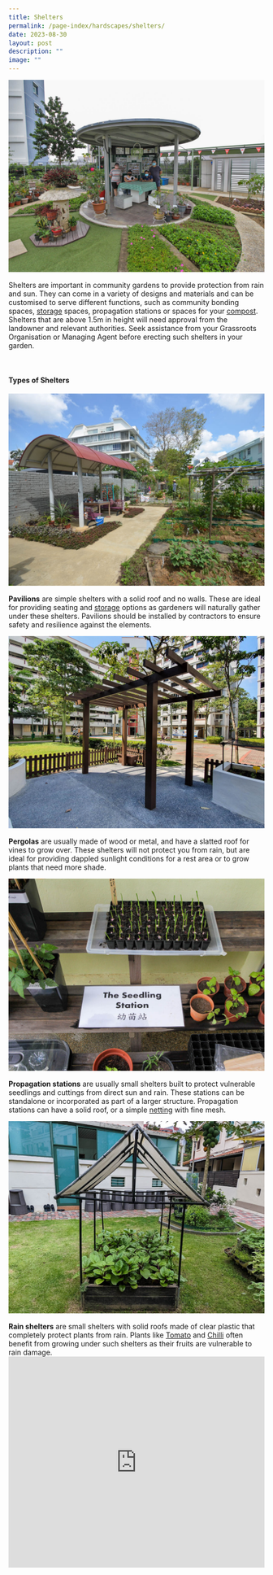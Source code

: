 ```yaml
---
title: Shelters
permalink: /page-index/hardscapes/shelters/
date: 2023-08-30
layout: post
description: ""
image: ""
---
```

<section>
	<img title="A shelter being used as a community bonding space. Photo by Jacqueline Chua." src="/images/Hardscapes/Shelter_JacChua%20(3).jpg">
	<p>Shelters are important in community gardens to provide protection from rain and sun. They can come in a variety of designs and materials and can be customised to serve different functions, such as community bonding spaces, <a href="/page-index/hardscapes/storage/">storage</a> spaces, propagation stations or spaces for your <a href="/page-index/horticulture-techniques/composting/">compost</a>. Shelters that are above 1.5m in height will need approval from the landowner and relevant authorities. Seek assistance from your Grassroots Organisation or Managing Agent before erecting such shelters in your garden.</p>
	<br>
</section>

<section>
	<h4>Types of Shelters</h4>
	<img title="A pavilion with a resting area in a Community Garden. Photo by Jacqueline Chua." src="/images/Hardscapes/shelter_jacchua.jpg">
	<p><b>Pavilions</b> are simple shelters with a solid roof and no walls. These are ideal for providing seating and <a href="/page-index/hardscapes/storage/">storage</a> options as gardeners will naturally gather under these shelters. Pavilions should be installed by contractors to ensure safety and resilience against the elements.</p> 
	<img title="A wooden pergola for climbing plants. Photo by Jacqueline Chua." src="/images/Hardscapes/Trellis%20(2).jpg">
	<p><b>Pergolas</b> are usually made of wood or metal, and have a slatted roof for vines to grow over. These shelters will not protect you from rain, but are ideal for providing dappled sunlight conditions for a rest area or to grow plants that need more shade.</p> 
	<img title="A bench under shelter used to propagate seedlings and cuttings. Photo by Jacqueline Chua." src="/images/Hardscapes/PropagationStation_JacChua.jpg">
	<p><b>Propagation stations</b> are usually small shelters built to protect vulnerable seedlings and cuttings from direct sun and rain. These stations can be standalone or incorporated as part of a larger structure. Propagation stations can have a solid roof, or a simple <a href="/page-index/hardscapes/netting/">netting</a> with fine mesh.</p>  
		<img title="A propagation station made of PVC pipes and plastic sheets. Photo by Jacqueline Chua." src="/images/Hardscapes/Shelter_JacChua%20(1).jpg">
	<p><b>Rain shelters</b> are small shelters with solid roofs made of clear plastic that completely protect plants from rain. Plants like <a href="/page-index/edible-plants/tomato/">Tomato</a> and <a href="/page-index/edible-plants/chilli/">Chilli</a> often benefit from growing under such shelters as their fruits are vulnerable to rain damage.
	<iframe width="100%" height="415" src="https://www.youtube.com/embed/AYcnBctE27M?si=aiSLJPeQh4RDnSWR" title="YouTube video player" frameborder="0" allow="accelerometer; autoplay; clipboard-write; encrypted-media; gyroscope; picture-in-picture; web-share" allowfullscreen=""></iframe><br>
	<br>
</p></section>